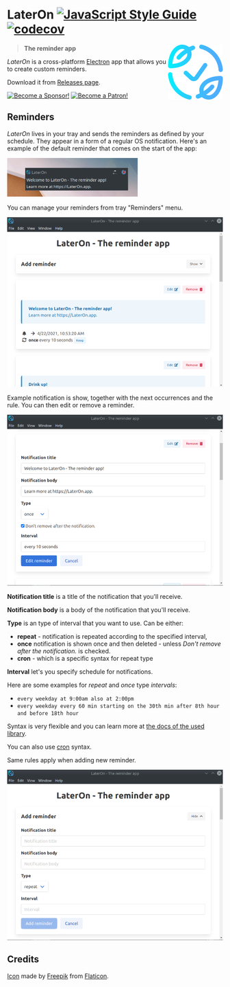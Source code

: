 # LaterOn [![JavaScript Style Guide](https://img.shields.io/badge/code%20style-standard-brightgreen.svg)](http://standardjs.com/) [![codecov](https://codecov.io/gh/hovancik/later-on/branch/master/graph/badge.svg)](https://codecov.io/gh/hovancik/later-on)

<img src="later-on.png" align="right" alt="LaterOn logo">

> **The reminder app**

*LaterOn* is a cross-platform [Electron](https://www.electronjs.org/) app that allows you to create custom reminders.

Download it from [Releases page](https://github.com/hovancik/later-on/releases).

[![Become a Sponsor!](https://img.shields.io/static/v1?label=Sponsor&message=%E2%9D%A4&logo=GitHub&color=success)](https://github.com/sponsors/hovancik) [![Become a Patron!](https://img.shields.io/static/v1?label=Sponsor&message=%E2%9D%A4&logo=Patreon&color=success)](https://www.patreon.com/hovancik)

## Reminders

*LaterOn* lives in your tray and sends the reminders as defined by your schedule. They appear in a form of a regular OS notification. Here's an example of the default reminder that comes on the start of the app:

<img src="notification.png" alt="LaterOn notification" height="90">

You can manage your reminders from tray "Reminders" menu.

<img src="reminders.png" alt="LaterOn">

Example notification is show, together with the next occurrences and the rule. You can then edit or remove a reminder.

<img src="edit-reminder.png" alt="LaterOn">

**Notification title** is a title of the notification that you'll receive.

**Notification body** is a body of the notification that you'll receive.

**Type** is an type of interval that you want to use. Can be either:
  - **repeat** - notification is repeated according to the specified interval,
  - **once** notification is shown once and then deleted - unless *Don't remove after the notification.* is checked.
  - **cron** - which is a specific syntax for repeat type

**Interval** let's you specify schedule for notifications.

Here are some examples for *repeat* and *once* type *intervals*:
- `every weekday at 9:00am also at 2:00pm`
- `every weekday every 60 min starting on the 30th min after 8th hour and before 18th hour`

Syntax is very flexible and you can learn more at [the docs of the used library](https://breejs.github.io/later/parsers.html#text).

You can also use [cron](https://breejs.github.io/later/parsers.html#cron) syntax.

Same rules apply when adding new reminder.

<img src="new-reminder.png" alt="LaterOn">

## Credits

[Icon](https://www.flaticon.com/free-icon/ecology_2768313) made by [Freepik](http://www.freepik.com/) from [Flaticon](https://www.flaticon.com/).

